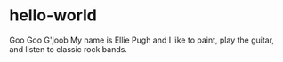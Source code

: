 # hello-world
Goo Goo G'joob
My name is Ellie Pugh and I like to paint, play the guitar, and listen to classic rock bands.
